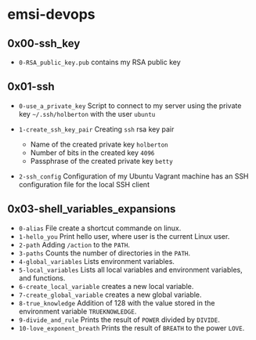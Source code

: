 # emsi-devops

## 0x00-ssh_key

- <code>0-RSA_public_key.pub</code> contains my RSA public key

## 0x01-ssh

- <code>0-use_a_private_key</code> Script to connect to my server using the private key <code>~/.ssh/holberton</code> with the user <code>ubuntu</code>

- <code>1-create_ssh_key_pair</code> Creating <code>ssh</code> rsa key pair

  - Name of the created private key <code>holberton</code>
  - Number of bits in the created key <code>4096</code>
  - Passphrase of the created private key <code>betty</code>

- <code>2-ssh_config</code> Configuration of my Ubuntu Vagrant machine has an SSH configuration file for the local SSH client

## 0x03-shell_variables_expansions

- <code>0-alias</code> File create a shortcut commande on linux.
- <code>1-hello_you</code> Print hello user, where user is the current Linux user.
- <code>2-path</code> Adding <code>/action</code> to the <code>PATH</code>.
- <code>3-paths</code> Counts the number of directories in the <code>PATH</code>.
- <code>4-global_variables</code> Lists environment variables.
- <code>5-local_variables</code> Lists all local variables and environment variables, and functions.
- <code>6-create_local_variable</code> creates a new local variable.
- <code>7-create_global_variable</code> creates a new global variable.
- <code>8-true_knowledge</code> Addition of 128 with the value stored in the environment variable <code>TRUEKNOWLEDGE</code>.
- <code>9-divide_and_rule</code> Prints the result of <code>POWER</code> divided by <code>DIVIDE</code>.
- <code>10-love_exponent_breath</code> Prints the result of <code>BREATH</code> to the power <code>LOVE</code>.
